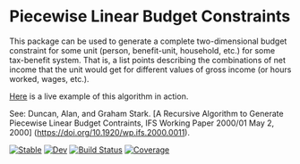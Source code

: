 # Piecewise Linear Budget Constraints

This package can be used to generate a complete two-dimensional budget constraint for some unit
(person, benefit-unit, household, etc.) for some tax-benefit system. That is, a
list points describing the combinations of net income that the unit would get for different values of gross income (or hours worked, wages, etc.).

[Here](https://stb.virtual-worlds.scot/bc-full.html) is a live example of this algorithm in action.

See:
Duncan, Alan, and Graham Stark. [A Recursive Algorithm to Generate Piecewise Linear Budget Contraints, IFS Working Paper 2000/01 May 2, 2000] (https://doi.org/10.1920/wp.ifs.2000.0011).

[![Stable](https://img.shields.io/badge/docs-stable-blue.svg)](https://grahamstark.github.io/BudgetConstraints.jl/stable)
[![Dev](https://img.shields.io/badge/docs-dev-blue.svg)](https://grahamstark.github.io/BudgetConstraints.jl/dev)
[![Build Status](https://travis-ci.com/grahamstark/BudgetConstraints.jl.svg?branch=master)](https://travis-ci.com/grahamstark/BudgetConstraints.jl)
[![Coverage](https://codecov.io/gh/grahamstark/BudgetConstraints.jl/branch/master/graph/badge.svg)](https://codecov.io/gh/grahamstark/BudgetConstraints.jl)
